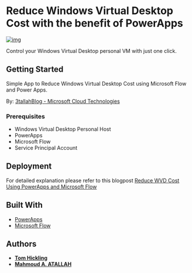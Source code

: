 # Reduce Windows Virtual Desktop Cost with the benefit of PowerApps

 [![img](https://3tallah.com/wp-content/uploads/2020/09/Reduce-WVD-Cost-Using-PowerApps-and-Microsoft-Flow.png)](https://3tallah.com/reduce-wvd-cost-using-powerapps-and-microsoft-flow/)

Control your Windows Virtual Desktop personal VM with just one click.

## Getting Started

Simple App to Reduce Windows Virtual Desktop Cost using Microsoft Flow and Power Apps. 

By: [3tallahBlog - Microsoft Cloud Technologies](https://3tallah.com/)

### Prerequisites

* Windows Virtual Desktop Personal Host
* PowerApps 
* Microsoft Flow
* Service Principal Account

## Deployment

For detailed explanation please refer to this blogpost [Reduce WVD Cost Using PowerApps and Microsoft Flow](https://3tallah.com/reduce-wvd-cost-using-powerapps-and-microsoft-flow/)

## Built With

* [PowerApps](https://powerapps.microsoft.com/)
* [Microsoft Flow](http://flow.microsoft.com/)

## Authors

* **[Tom Hickling](https://xenithit.blogspot.com/)**
* **[Mahmoud A. ATALLAH](http://3tallah.com/)**

